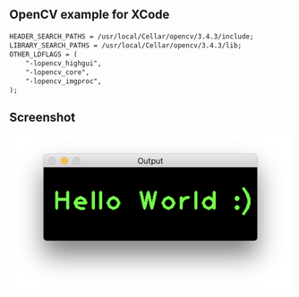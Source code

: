 
## OpenCV example for XCode

```
HEADER_SEARCH_PATHS = /usr/local/Cellar/opencv/3.4.3/include;
LIBRARY_SEARCH_PATHS = /usr/local/Cellar/opencv/3.4.3/lib;
OTHER_LDFLAGS = (
	"-lopencv_highgui",
	"-lopencv_core",
	"-lopencv_imgproc",
);	
```

## Screenshot
<img src='./screenshots/Screenshot_01.png'/>

